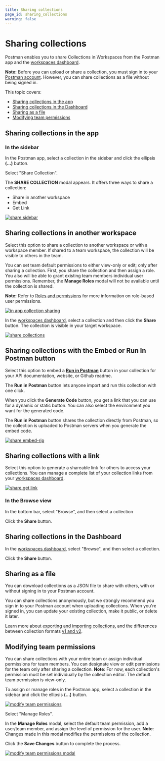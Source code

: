 ```yaml
---
title: Sharing collections
page_id: sharing_collections
warning: false
---
```


# Sharing collections

Postman enables you to share Collections in Workspaces from the Postman app and the [workspaces dashboard](https://app.getpostman.com/dashboard).

**Note:** Before you can upload or share a collection, you must sign in to your [Postman account](postman/launching_postman/postman_account.md). However, you can share collections as a file without being signed in.

This topic covers:

* [Sharing collections in the app](sharing_collections.md#sharing-collections-in-the-app)
* [Sharing collections in the Dashboard](sharing_collections.md#sharing-collections-in-the-dashboard)
* [Sharing as a file](sharing_collections.md#sharing-as-a-file)
* [Modifying team permissions](sharing_collections.md#modifying-team-permissions)

## Sharing collections in the app

### In the sidebar

In the Postman app, select a collection in the sidebar and click the ellipsis **\(...\)** button.

Select "Share Collection".

The **SHARE COLLECTION** modal appears. It offers three ways to share a collection:

* Share in another workspace
* Embed
* Get Link

[![share sidebar](https://s3.amazonaws.com/postman-static-getpostman-com/postman-docs/Collection_Share-Sidebar.png)](https://s3.amazonaws.com/postman-static-getpostman-com/postman-docs/Collection_Share-Sidebar.png)

## Sharing collections in another workspace

Select this option to share a collection to another workspace or with a workspace member. If shared to a team workspace, the collection will be visible to others in the team.

You can set team default permissions to either view-only or edit; only after sharing a collection. First, you share the collection and then assign a role. You also will be able to grant existing team members individual user permissions. Remember, the **Manage Roles** modal will not be available until the collection is shared.

**Note:** Refer to [Roles and permissions](postman_pro/managing_postman_pro/roles_and_permissions.md) for more information on role-based user permissions.

[![in app collection sharing](https://s3.amazonaws.com/postman-static-getpostman-com/postman-docs/Collection_sharing_new.png)](https://s3.amazonaws.com/postman-static-getpostman-com/postman-docs/Collection_sharing.png)

In the [workspaces dashboard](https://app.getpostman.com/dashboard), select a collection and then click the **Share** button. The collection is visible in your target workspace.

[![share collections](https://s3.amazonaws.com/postman-static-getpostman-com/postman-docs/WS-share-collection-dashboard.png)](https://s3.amazonaws.com/postman-static-getpostman-com/postman-docs/WS-share-collection-dashboard.png)

## Sharing collections with the Embed or Run In Postman button

Select this option to embed a [**Run in Postman**](postman_for_publishers/run_button/creating_run_button.md) button in your collection for your API documentation, website, or Github readme.

The **Run in Postman** button lets anyone import and run this collection with one click.

When you click the **Generate Code** button, you get a link that you can use for a dynamic or static button. You can also select the environment you want for the generated code.

The **Run in Postman** button shares the collection directly from Postman, so the collection is uploaded to Postman servers when you generate the embed code.

[![share embed-rip](https://s3.amazonaws.com/postman-static-getpostman-com/postman-docs/Collection_sharing_link.png)](https://s3.amazonaws.com/postman-static-getpostman-com/postman-docs/Collection_sharing_link.png)

## Sharing collections with a link

Select this option to generate a shareable link for others to access your collections. You can manage a complete list of your collection links from your [workspaces dashboard](https://app.getpostman.com/dashboard).

[![share get link](https://s3.amazonaws.com/postman-static-getpostman-com/postman-docs/Collection_sharing_link2.png)](https://s3.amazonaws.com/postman-static-getpostman-com/postman-docs/Collection_sharing_link2.png)

### In the Browse view

In the bottom bar, select "Browse", and then select a collection

Click the **Share** button.

## Sharing collections in the Dashboard

In the [workspaces dashboard](https://app.getpostman.com/dashboard), select "Browse", and then select a collection.

Click the **Share** button.

## Sharing as a file

You can download collections as a JSON file to share with others, with or without signing in to your Postman account.

You can share collections anonymously, but we strongly recommend you sign in to your Postman account when uploading collections. When you're signed in, you can update your existing collection, make it public, or delete it later.

Learn more about [exporting and importing collections](postman/collections/data_formats.md), and the differences between collection formats [v1 and v2](https://blog.getpostman.com/2015/06/05/travelogue-of-postman-collection-format-v2/).

## Modifying team permissions

You can share collections with your entire team or assign individual permissions for team members. You can designate view or edit permissions for the team only after sharing a collection. **Note**: For now, each collection's permission must be set individually by the collection editor. The default team permission is view-only.

To assign or manage roles in the Postman app, select a collection in the sidebar and click the ellipsis **\(...\)** button.

[![modify team permissions](https://s3.amazonaws.com/postman-static-getpostman-com/postman-docs/Manage_Roles.png)](https://s3.amazonaws.com/postman-static-getpostman-com/postman-docs/Manage_Roles.png)

Select "Manage Roles".

In the **Manage Roles** modal, select the default team permission, add a user/team member, and assign the level of permission for the user. **Note**: Changes made in this modal modifies the permissions of the collection.

Click the **Save Changes** button to complete the process.

[![modify team permissions modal](https://s3.amazonaws.com/postman-static-getpostman-com/postman-docs/Manage_Roles3.png)](https://s3.amazonaws.com/postman-static-getpostman-com/postman-docs/Manage_Roles3.png)

